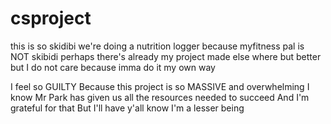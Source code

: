 # csproject
this is so skidibi
we're doing a nutrition logger because myfitness pal is NOT skibidi
perhaps there's already my project made else where but better
but I do not care because imma do it my own way





I feel so GUILTY
Because this project is so MASSIVE
and overwhelming
I know Mr Park has given us all the resources needed to succeed
And I'm grateful for that
But I'll have y'all know I'm a lesser being